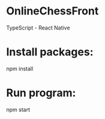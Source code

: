 # OnlineChessFront
TypeScript - React Native

# Install packages:
npm install

# Run program:
npm start

